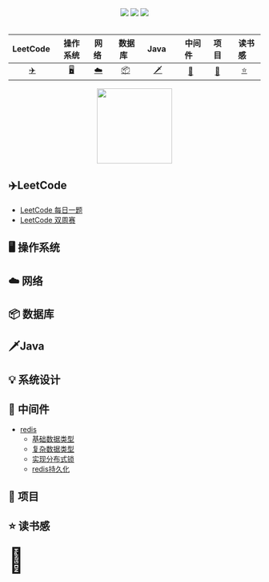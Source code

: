 <div align="center">
   <a href="https://github.com/zhangminxiaozhang/JavaLook"><img src="https://img.shields.io/github/stars/zhangminxiaozhang/JavaLook?color=blue&logoColor=blue"></a>
   <a href="https://github.com/zhangminxiaozhang/JavaLook"><img src="https://img.shields.io/github/watchers/zhangminxiaozhang/JavaLook"></a>
   <a href="https://github.com/zhangminxiaozhang/JavaLook"><img src="https://img.shields.io/github/forks/zhangminxiaozhang/JavaLook"></a>
   </div>
</br>

| LeetCode&nbsp;| 操作系统| 网络&nbsp;| &nbsp;数据库&nbsp;&nbsp;|&nbsp;Java&nbsp;&nbsp;| &nbsp;&nbsp;中间件&nbsp;&nbsp; |项目| &nbsp;&nbsp;读书感&nbsp;&nbsp; |
| :---: | :----: | :---: | :----: | :----: | :----: | :----: | :----: |
| [:airplane:](#airplaneLeetCode) | [:desktop_computer:](#desktop_computer-操作系统) | [:cloud:](#cloud-网络) | [:package:](#package-数据库) |[:dagger:](#daggerJava)| [:elephant:](#elephant-中间件)| [:file_folder:](#file_folder-项目) |[:star:](#star-读书感)|

<div align="center"> <img src="https://user-images.githubusercontent.com/45312324/119980685-3576d000-bfef-11eb-928b-684d2be7b5a9.png" height="150" width="150"/> </div>


## :airplane:LeetCode
- [LeetCode 每日一题](https://github.com/zhangminxiaozhang/JavaLook/blob/master/notes/algorithm/dailyQuestion/dailyAnswer.md)
- [LeetCode 双周赛](https://github.com/zhangminxiaozhang/JavaLook/blob/zhangmin/notes/algorithm/weekContest/weekContest.md)

## :desktop_computer: 操作系统

## :cloud: 网络 

## :package: 数据库

## :dagger:Java

## :bulb:  系统设计 

## :elephant: 中间件 
- [redis](https://github.com/zhangminxiaozhang/JavaLook/blob/master/notes/middleware/redis.md)
  - [基础数据类型](https://github.com/zhangminxiaozhang/JavaLook/blob/master/notes/middleware/redis%E5%9F%BA%E7%A1%80%E6%95%B0%E6%8D%AE%E7%B1%BB%E5%9E%8B.md)
  - [复杂数据类型](https://github.com/zhangminxiaozhang/JavaLook/blob/zhangmin/notes/middleware/redis%E5%A4%8D%E6%9D%82%E6%95%B0%E6%8D%AE%E7%B1%BB%E5%9E%8B.md)
  - [实现分布式锁](https://github.com/zhangminxiaozhang/JavaLook/blob/zhangmin/notes/middleware/redis%E5%AE%9E%E7%8E%B0%E5%88%86%E5%B8%83%E5%BC%8F%E9%94%81.md)
  - [redis持久化](https://github.com/zhangminxiaozhang/JavaLook/blob/zhangmin/notes/middleware/redis%E6%8C%81%E4%B9%85%E5%8C%96.md)

## :file_folder: 项目 

## :star: 读书感



 <font size=10>:eagle:</font>